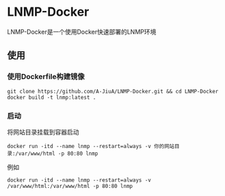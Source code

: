 # LNMP-Docker
LNMP-Docker是一个使用Docker快速部署的LNMP环境

## 使用
### 使用Dockerfile构建镜像
```
git clone https://github.com/A-JiuA/LNMP-Docker.git && cd LNMP-Docker
docker build -t lnmp:latest .
```
### 启动
将网站目录挂载到容器启动
```
docker run -itd --name lnmp --restart=always -v 你的网站目录:/var/www/html -p 80:80 lnmp
```
例如
```
docker run -itd --name lnmp --restart=always -v /var/www/html:/var/www/html -p 80:80 lnmp
```
